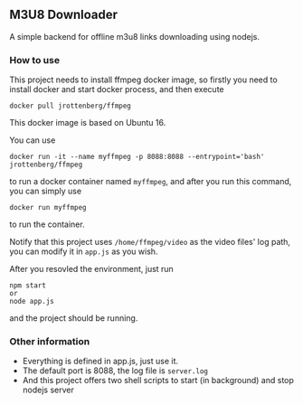 ## M3U8 Downloader
A simple backend for offline m3u8 links downloading using nodejs.

### How to use
This project needs to install ffmpeg docker image, so firstly you need to install docker and start docker process, and then execute
```
docker pull jrottenberg/ffmpeg
```
This docker image is based on Ubuntu 16.

You can use 
```
docker run -it --name myffmpeg -p 8088:8088 --entrypoint='bash' jrottenberg/ffmpeg
```
to run a docker container named `myffmpeg`, and after you run this command, you can simply use
```
docker run myffmpeg
```
to run the container.

Notify that this project uses `/home/ffmpeg/video` as the video files' log path, you can modify it in `app.js` as you wish.

After you resovled the environment, just run
```
npm start
or
node app.js
```
and the project should be running.
### Other information
- Everything is defined in app.js, just use it.
- The default port is 8088, the log file is `server.log`
- And this project offers two shell scripts to start (in background) and stop nodejs server
